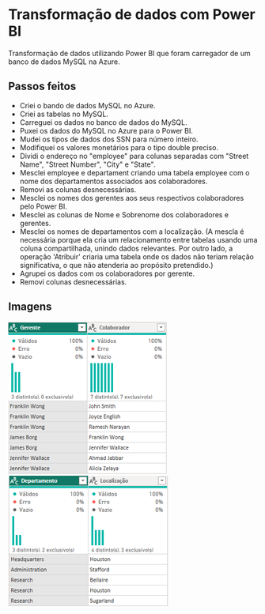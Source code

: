 # Transformação de dados com Power BI

Transformação de dados utilizando Power BI que foram carregador de um banco de dados MySQL na Azure.

## Passos feitos

- Criei o bando de dados MySQL no Azure.
- Criei as tabelas no MySQL.
- Carreguei os dados no banco de dados do MySQL.
- Puxei os dados do MySQL no Azure para o Power BI.
- Mudei os tipos de dados dos SSN para número inteiro.
- Modifiquei os valores monetários para o tipo double preciso.
- Dividi o endereço no "employee" para colunas separadas com "Street Name", "Street Number", "City" e "State".
- Mesclei employee e departament criando uma tabela employee com o nome dos departamentos associados aos colaboradores.
- Removi as colunas desnecessárias.
- Mesclei os nomes dos gerentes aos seus respectivos colaboradores pelo Power BI.
- Mesclei as colunas de Nome e Sobrenome dos colaboradores e gerentes.
- Mesclei os nomes de departamentos com a localização.
(A mescla é necessária porque ela cria um relacionamento entre tabelas usando uma coluna compartilhada, unindo dados relevantes. Por outro lado, a operação 'Atribuir' criaria uma tabela onde os dados não teriam relação significativa, o que não atenderia ao propósito pretendido.)
- Agrupei os dados com os colaboradores por gerente.
- Removi colunas desnecessárias.

## Imagens

![Imagem1 demonstrando o resultado](img/Employee.png)
![Imagem2 demonstrando o resultado](img/Department.png)